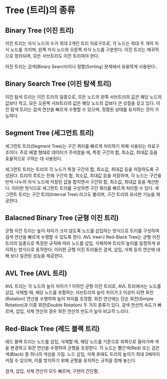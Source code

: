 # Tree (트리)의 종류

## Binary Tree (이진 트리)

이진 트리는 자식 노드의 수가 최대 2개인 트리 자료구조로, 각 노드는 최대 두 개의 자식 노드를 가지며, 왼쪽 자식 노드와 오른쪽 자식 노드를 구분한다. 이진 트리는 재귀적으로 정의되며, 모든 서브트리도 이진 트리여야 한다.

이진 트리는 검색(Binary Search)이나 정렬(Sorting) 문제에서 유용하게 사용된다..

## Binary Search Tree (이진 탐색 트리)

이진 탐색 트리는 이진 트리의 일종으로, 모든 노드의 왼쪽 서브트리의 값은 해당 노드의 값보다 작고, 모든 오른쪽 서브트리의 값은 해당 노드의 값보다 큰 성질을 갖고 있다. 이진 탐색 트리는 검색 연산을 빠르게 수행할 수 있으며, 정렬된 상태를 유지하는 것이 가능하다.

## Segment Tree (세그먼트 트리)

세그먼트 트리(Segment Tree)는 구간 쿼리를 빠르게 처리하기 위해 사용되는 자료구조이다. 주로 배열 형태로 데이터가 주어졌을 때, 특정 구간의 합, 최소값, 최대값 등을 효율적으로 구하는 데 사용된다.

세그먼트 트리는 트리의 각 노드가 특정 구간의 합, 최소값, 최대값 등을 저장하도록 구성된다. 트리의 루트는 전체 구간의 합, 최소값, 최대값 등을 저장하며, 각 노드는 구간을 반씩 나누어 자식 노드에 저장된 값을 합치면서 구간의 합, 최소값, 최대값 등을 계산한다. 이러한 방식으로 세그먼트 트리를 구성하면 구간 쿼리를 빠르게 처리할 수 있다. 세그먼트 트리는 구간 트리(Interval Tree) 라고도 불리며, 구간 트리와 유사한 기능을 제공한다.

## Balacned Binary Tree (균형 이진 트리)

균형 이진 트리는 높이 차이가 크지 않도록 노드를 삽입하는 방식으로 트리를 구성하여 검색 연산을 빠르게 수행할 수 있도록 한다.
AVL tree나 Red-Black Tree는 균형 이진 트리의 일종으로 특정한 규칙에 따라 노드를 삽입, 삭제하며 트리의 높이를 일정하게 유지하는 방식으로 동작한다. 이러한 균형 이진 트리들은 검색, 삽입, 삭제 등의 연산에 대해 보다 일관된 성능을 제공한다.

## AVL Tree (AVL 트리)

AVL 트리는 각 노드의 높이 차이가 1 이하인 균형 이진 트리로, AVL 트리에서는 노드를 삽입, 삭제할 때, 해당 노드를 포함하는 서브트리의 높이 차이가 2 이상이 되면 회전(Rotation) 연산을 수행하여 높이 차이를 조정함. 회전 연산에는 단순 회전(Simple Rotation)과 이중 회전(Double Rotation) 두 가지 종류가 있다.
검색 연산의 속도가 빠르며, 삽입, 삭제 연산의 경우 회전 연산의 빈도가 높아 비교적 느리다.

## Red-Black Tree (레드 블랙 트리)

레드 블랙 트리는 노드를 삽입, 삭제할 때, 해당 노드를 기준으로 위쪽으로 올라가며 색을 변경하고 회전 연산을 수행하여 균형을 조정한다. 각 노드는 빨간색(Red) 또는 검은색(Black) 중 하나의 색상을 가짐. 노드 삽입, 삭제 후에도 트리의 높이가 최대 2배까지 커질 수 있으며, 이를 방지하기 위해 균형을 유지하는 규칙을 정해 놓는다.

검색, 삽입, 삭제 연산이 모두 빠르며, 구현이 간단함.
